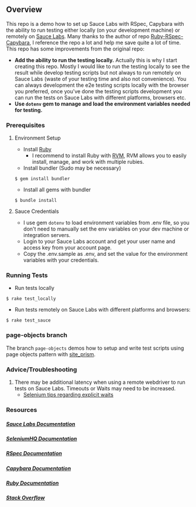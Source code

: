 ## Overview

This repo is a demo how to set up Sauce Labs with RSpec, Capybara with the ability to run testing either locally (on your development machine) or remotely on [Sauce Labs](https://wiki.saucelabs.com/). Many thanks to the author of repo [Ruby-RSpec-Capybara](https://github.com/saucelabs-sample-test-frameworks/Ruby-RSpec-Capybara), I reference the repo a lot and help me save quite a lot of time.
This repo has some improvements from the original repo:
  * **Add the ability to run the testing locally.** Actually this is why I start creating this repo. Mostly I would like to run the testing locally to see the result while develop testing scripts but not always to run remotely on Sauce Labs (waste of your testing time and also not convenience). You can always development the e2e testing scripts locally with the browser you preferred, once you've done the testing scripts development you can run the tests on Sauce Labs with different platforms, browsers etc.
  * **Use `dotenv` gem to manage and load the environment variables needed for testing.**

### Prerequisites

1. Environment Setup
    * Install [Ruby](https://www.ruby-lang.org/en/documentation/installation/)
    	* I recommend to install Ruby with [RVM](https://rvm.io/), RVM allows you to easily install, manage, and work with multiple rubies.
    * Install bundler (Sudo may be necessary)
    ```
    $ gem install bundler
    ```
    * Install all gems with bundler
    ```
    $ bundle install
    ```

2. Sauce Credentials
    * I use gem `dotenv` to load environment variables from .env file, so you don't need to manually set the env variables on your dev machine or integration servers.
    * Login to your Sauce Labs account and get your user name and access key from your account page.
    * Copy the .env.sample as .env, and set the value for the environment variables with your credentials.

### Running Tests
* Run tests locally
```
$ rake test_locally
```

* Run tests remotely on Sauce Labs with different platforms and browsers:
```
$ rake test_sauce
```

### page-objects branch
The branch `page-objects` demos how to setup and write test scripts using page objects pattern with [site_prism](https://github.com/natritmeyer/site_prism).

### Advice/Troubleshooting

1. There may be additional latency when using a remote webdriver to run tests on Sauce Labs. Timeouts or Waits may need to be increased.
    * [Selenium tips regarding explicit waits](https://wiki.saucelabs.com/display/DOCS/Best+Practice%3A+Use+Explicit+Waits)

### Resources
##### [Sauce Labs Documentation](https://wiki.saucelabs.com/)

##### [SeleniumHQ Documentation](http://www.seleniumhq.org/docs/)

##### [RSpec Documentation](http://rspec.info/documentation/)

##### [Capybara Documentation](https://github.com/jnicklas/capybara)

##### [Ruby Documentation](http://ruby-doc.org/)

##### [Stack Overflow](http://stackoverflow.com/)
